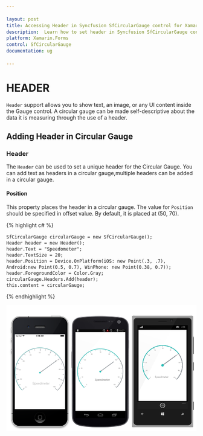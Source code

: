 ```yaml
---

layout: post
title: Accessing Header in Syncfusion SfCircularGauge control for Xamarin.Forms
description:  Learn how to set header in Syncfusion SfCircularGauge control
platform: Xamarin.Forms
control: SfCircularGauge
documentation: ug

---
```


# HEADER

`Header` support allows you to show text, an image, or any UI content inside the Gauge control. A circular gauge can be made self-descriptive about the data it is measuring through the use of a header.

## Adding Header in Circular Gauge

###  Header

The `Header` can be used to set a unique header for the Circular Gauge. You can add text as headers in a circular gauge,multiple headers can be added in a circular gauge.

####  Position

This property places the header in a circular gauge. The value for `Position` should be specified in offset value. By default, it is placed at (50, 70).

{% highlight c# %}

    SfCircularGauge circularGauge = new SfCircularGauge();
    Header header = new Header();
    header.Text = "Speedometer";
    header.TextSize = 20;
    header.Position = Device.OnPlatform(iOS: new Point(.3, .7), Android:new Point(0.5, 0.7), WinPhone: new Point(0.38, 0.7));
    header.ForegroundColor = Color.Gray;
    circularGauge.Headers.Add(header); 
    this.content = circularGauge;

{% endhighlight %}

![](header_images/Header.png)